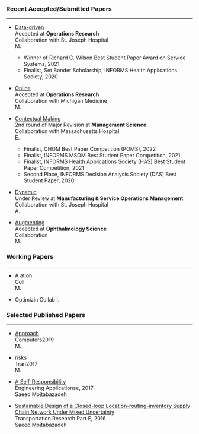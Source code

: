 
### Recent Accepted/Submitted Papers
___
* [Data-driven](https://paperst_id=3653433)  
Accepted at **Operations Research**  
Collaboration with St. Joseph Hospital  
M.  
  * <span style="color:#black">Winner of Richard C. Wilson Best Student Paper Award on Service Systems, 2021 </span>
  * <span style="color:#black">Finalist, Set Bonder Scholarship, INFORMS Health Applications Society, 2020 </span>  
  
* [Online ](https://papers.ssact_id=3538509)  
Accepted at **Operations Research**  
Collaboration with Michigan Medicine  
M.

* [Contextual Making](https://papers.d=3501316)  
2nd round of Major Revision at **Management Science**  
Collaboration with Massachusetts Hospital  
E. 
  * <span style="color:#black">Finalist, CHOM Best Paper Competition (POMS), 2022 </span>
  * <span style="color:#black">Finalist, INFORMS MSOM Best Student Paper Competition, 2021 </span>
  * <span style="color:#black">Finalist, INFORMS Health Applications Society (HAS) Best Student Paper Competition, 2021 </span>
  * <span style="color:#black">Second Place, INFORMS Decision Analysis Society (DAS) Best Student Paper, 2020 </span>  
  
* [Dynamic](https://papers.ssrn.com/sol3/papers.cfm?abstract_id=4120841)  
Under Review at **Manufacturing & Service Operations Management**  
Collaboration with St. Joseph Hospital    
A.  

* [Augmenting](https://www.sciencedirect.com/science/article/pii/S2666914521000890)  
Accepted at **Ophthalmology Science**  
Collaboration  
M.    


### Working Papers
___

* A ation  
Coll    
M. 


* Optimizin
Collab
I.    

### Selected Published Papers
___

* [Approach](https://doi.org04.010)  
Computers2019   
M.    

* [risks](https.2017.11.001)  
Tran2017   
M.    

* [A Self-Responsibility](https://2017.03.006)  
Engineering Applicationse, 2017  
Saeed Mojtabazadeh  

* [Sustainable Design of a Closed-loop Location-routing-inventory Supply Chain Network Under Mixed Uncertainty](https://doi.org/10.1016/j.tre.2016.02.011)  
Transportation Research Part E, 2016   
Saeed Mojtabazadeh 
